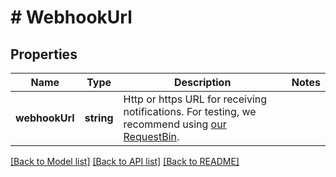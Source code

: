 # # WebhookUrl

## Properties

Name | Type | Description | Notes
------------ | ------------- | ------------- | -------------
**webhookUrl** | **string** | Http or https URL for receiving notifications. For testing, we recommend using [our RequestBin](http://bin.chat-api.com). |

[[Back to Model list]](../../README.md#models) [[Back to API list]](../../README.md#endpoints) [[Back to README]](../../README.md)
